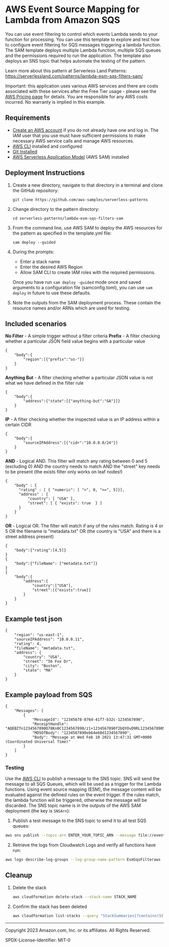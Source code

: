 # AWS Event Source Mapping for Lambda from Amazon SQS

You can use event filtering to control which events Lambda sends to your function for processing. You can use this template to explore and test how to configure event filtering for SQS messages triggering a lambda function. The SAM template deploys multiple Lambda function, multiple SQS queues and the permissions required to run the application. The template also deploys an SNS topic that helps automate the testing of the pattern.

Learn more about this pattern at Serverless Land Patterns: https://serverlessland.com/patterns/lambda-esm-sqs-filters-sam/

Important: this application uses various AWS services and there are costs associated with these services after the Free Tier usage - please see the [AWS Pricing page](https://aws.amazon.com/pricing/) for details. You are responsible for any AWS costs incurred. No warranty is implied in this example.

## Requirements

* [Create an AWS account](https://portal.aws.amazon.com/gp/aws/developer/registration/index.html) if you do not already have one and log in. The IAM user that you use must have sufficient permissions to make necessary AWS service calls and manage AWS resources.
* [AWS CLI](https://docs.aws.amazon.com/cli/latest/userguide/install-cliv2.html) installed and configured
* [Git Installed](https://git-scm.com/book/en/v2/Getting-Started-Installing-Git)
* [AWS Serverless Application Model](https://docs.aws.amazon.com/serverless-application-model/latest/developerguide/serverless-sam-cli-install.html) (AWS SAM) installed

## Deployment Instructions

1. Create a new directory, navigate to that directory in a terminal and clone the GitHub repository:
    ``` 
    git clone https://github.com/aws-samples/serverless-patterns
    ```
1. Change directory to the pattern directory:
    ```
    cd serverless-patterns/lambda-esm-sqs-filters-sam
    ```
1. From the command line, use AWS SAM to deploy the AWS resources for the pattern as specified in the template.yml file:
    ```
    sam deploy --guided
    ```
1. During the prompts:
    * Enter a stack name
    * Enter the desired AWS Region
    * Allow SAM CLI to create IAM roles with the required permissions.

    Once you have run `sam deploy -guided` mode once and saved arguments to a configuration file (samconfig.toml), you can use `sam deploy` in future to use these defaults.

1. Note the outputs from the SAM deployment process. These contain the resource names and/or ARNs which are used for testing.

## Included scenarios
**No Filter** - A simple trigger without a filter criteria
**Prefix** - A filter checking whether a particular JSON field value begins with a particular value
```
{
    "body":{
        "region":[{"prefix":"us-"}]
    }
}
```

**Anything But** - A filter checking whether a particular JSON value is not what we have defined in the filter rule
```
{
    "body":{
        "address":{"state":[{"anything-but":"GA"}]}
    }
}
```

**IP** - A filter checking whether the inspected value is an IP address within a certain CIDR
```
{
    "body":{
        "sourceIPAddress":[{"cidr":"10.0.0.0/24"}]
    }
}
```

**AND** - Logical AND. This filter will match any rating between 0 and 5 (excluding 0) AND the country needs to match AND the "street" key needs to be present (the exists filter only works on leaf nodes!)
```
{
    "body" : {
      "rating" : [ { "numeric": [ ">", 0, "<=", 5]}],
      "address" : {
          "country": [ "USA" ],
          "street": [ { "exists": true  } ]
      }
    }
}
```

**OR** - Logical OR. The filter will match if any of the rules match. Rating is 4 or 5 OR the filename is "metadata.txt" OR (the country is "USA" and there is a street address present)
```
{
    "body":{"rating":[4,5]}
}
{
    "body":{"fileName": ["metadata.txt"]}
}
{
    "body":{
        "address":{
            "country":["USA"],
            "street":[{"exists":true}]
        }
    }
}
```

## Example test json
```
{
    "region": "us-east-1",
    "sourceIPAddress": "10.0.0.11",
    "rating": 4,
    "fileName": "metadata.txt",
    "address": {
        "country": "USA",
        "street": "56 Fox Dr",
        "city": "Boston",
        "state": "MA"
    }
}
```

## Example payload from SQS

```
{                                                                                                                   
    "Messages": [
        {
            "MessageId": "12345678-876d-41f7-b32c-1234567890",
            "ReceiptHandle": "AQEBZfn1234567890O78Kn0C1234567890/z1+1234567890f2bQYOvD9RL1234567890Srr7+XQ/U1234567890j7nL+uaDVnJL1234567890mASoiwI/yQ1234567890gv/h17BW12345678908Pry0JM1234567890DfHE1g1234567890aMisj1234567890M+rC+ZF21234567890QdQpEwrX01234567890Fw6w2+Po0OA1234567890DkKgGuEmebp1234567890w7nNXujzSnzIXj1234567890CqfDOb2D1234567890kCk841+01234567890OaYzXV1234567890C+ruRXj1234567890AR5+vj8+U1234567890SJplJLjd1234567890YWV8o1234567890gJXb12345678901234567890",
            "MD5OfBody": "1234567890eb64e60d1234567890",
            "Body": "Message at Wed Feb 10 2021 13:47:31 GMT+0000 (Coordinated Universal Time)"
        }
    ]
}

```

### Testing

Use the [AWS CLI](https://aws.amazon.com/cli/) to publish a message to the SNS topic. SNS will send the message to all SQS Queues, which will be used as a trigger for the Lambda functions. Using event source mapping (ESM), the message content will be evaluated against the defined rules on the event trigger. If the rules match, the lambda function will be triggered, otherwise the message will be discarded. The SNS topic name is in the outputs of the AWS SAM deployment (the key is `SNSArn`):

1. Publish a test message to the SNS topic to send it to all test SQS queues:

```bash
aws sns publish --topic-arn ENTER_YOUR_TOPIC_ARN --message file://events/testMessage.json
```
2. Retrieve the logs from Cloudwatch Logs and verify all functions have run:
```bash
aws logs describe-log-groups --log-group-name-pattern EsmSqsFilteraws
```

## Cleanup
 
1. Delete the stack
    ```bash
    aws cloudformation delete-stack --stack-name STACK_NAME
    ```
1. Confirm the stack has been deleted
    ```bash
    aws cloudformation list-stacks --query "StackSummaries[?contains(StackName,'STACK_NAME')].StackStatus"
    ```
----
Copyright 2023 Amazon.com, Inc. or its affiliates. All Rights Reserved.

SPDX-License-Identifier: MIT-0
